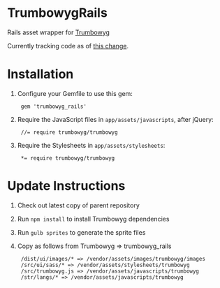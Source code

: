 TrumbowygRails
==============

Rails asset wrapper for [Trumbowyg](https://github.com/Alex-D/Trumbowyg)

Currently tracking code as of [this change](https://github.com/Alex-D/Trumbowyg/tree/e6cdc17a8c3ee341e724153ecb3da2bd9c845060).

Installation
============

1. Configure your Gemfile to use this gem:

        gem 'trumbowyg_rails'


2. Require the JavaScript files in `app/assets/javascripts`, after jQuery:

        //= require trumbowyg/trumbowyg


3. Require the Stylesheets in `app/assets/stylesheets`:

        *= require trumbowyg/trumbowyg

Update Instructions
===================

1. Check out latest copy of parent repository
2. Run `npm install` to install Trumbowyg dependencies
3. Run `gulb sprites` to generate the sprite files
4. Copy as follows from Trumbowyg => trumbowyg_rails

        /dist/ui/images/* => /vendor/assets/images/trumbowyg/images
        /src/ui/sass/* => /vendor/assets/stylesheets/trumbowyg
        /src/trumbowyg.js => /vendor/assets/javascripts/trumbowyg
        /str/langs/* => /vendor/assets/javascripts/trumbowyg
